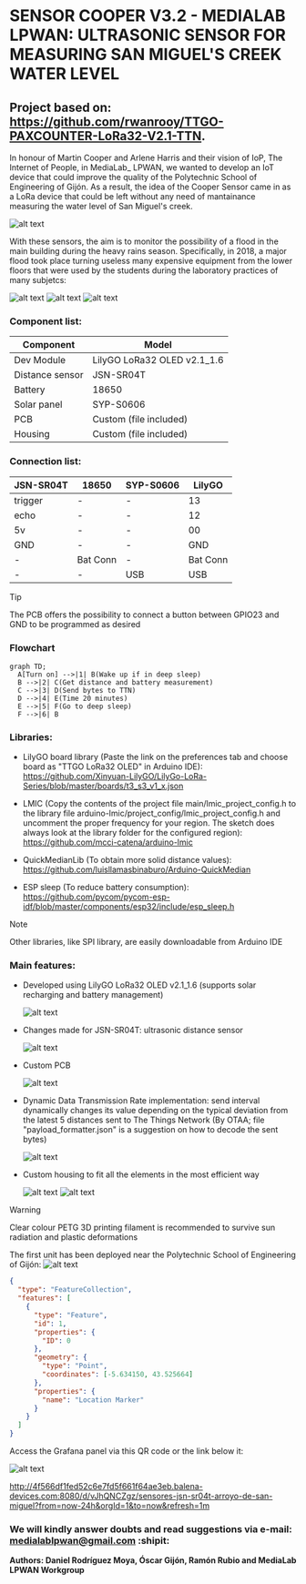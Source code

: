 # SENSOR COOPER V3.2 - MEDIALAB LPWAN: ULTRASONIC SENSOR FOR MEASURING SAN MIGUEL'S CREEK WATER LEVEL

## Project based on: https://github.com/rwanrooy/TTGO-PAXCOUNTER-LoRa32-V2.1-TTN.

In honour of Martin Cooper and Arlene Harris and their vision of IoP, The Internet of People, in MediaLab_ LPWAN, we wanted to develop an IoT device that could improve the quality of the Polytechnic School of Engineering of Gijón. As a result, the idea of the Cooper Sensor came in as a LoRa device that could be left without any need of mantainance measuring the water level of San Miguel's creek.

![alt text](https://github.com/medialablpwan/lorawaterlevelmonitoring/blob/main/pics/4_Martin%20Cooper%20y%20Arlene%20Harris.jpg)

With these sensors, the aim is to monitor the possibility of a flood in the main building during the heavy rains season. Specifically, in 2018, a major flood took place turning useless many expensive equipment from the lower floors that were used by the students during the laboratory practices of many subjetcs:

![alt text](https://github.com/medialablpwan/lorawaterlevelmonitoring/blob/main/pics/escuela-politecnica-ingenieria%20(4).jpg)
![alt text](https://github.com/medialablpwan/lorawaterlevelmonitoring/blob/main/pics/escuela-politecnica-ingenieria%20(12).jpg)
![alt text](https://github.com/medialablpwan/lorawaterlevelmonitoring/blob/main/pics/escuela-politecnica-ingenieria%20(6).jpg)

### Component list:

| Component | Model |
| ------------- | ------------- |
| Dev Module  | LilyGO LoRa32 OLED v2.1_1.6 |
| Distance sensor  | JSN-SR04T |
| Battery  | 18650 |
| Solar panel  | SYP-S0606 |
| PCB  | Custom (file included) |
| Housing  | Custom (file included) |

### Connection list:

| JSN-SR04T | 18650 | SYP-S0606 | LilyGO |
| ------------- | ------------- | ------------- | ------------- |
| trigger | - | - | 13 |
| echo | - | - | 12 |
| 5v | - | - | 00 |
| GND | - | - | GND |
| - | Bat Conn | - | Bat Conn |
| - | - | USB | USB |

> [!TIP]
> The PCB offers the possibility to connect a button between GPIO23 and GND to be programmed as desired

### Flowchart
```mermaid
graph TD;
  A[Turn on] -->|1| B(Wake up if in deep sleep)
  B -->|2| C(Get distance and battery measurement)
  C -->|3| D(Send bytes to TTN)
  D -->|4| E(Time 20 minutes)
  E -->|5| F(Go to deep sleep)
  F -->|6| B
```

### Libraries:

- LilyGO board library (Paste the link on the preferences tab and choose board as "TTGO LoRa32 OLED" in Arduino IDE): https://github.com/Xinyuan-LilyGO/LilyGo-LoRa-Series/blob/master/boards/t3_s3_v1_x.json

- LMIC (Copy the contents of the project file main/lmic_project_config.h to the library file arduino-lmic/project_config/lmic_project_config.h and uncomment the proper frequency for your region. The sketch does always look at the library folder for the configured region): https://github.com/mcci-catena/arduino-lmic

- QuickMedianLib (To obtain more solid distance values): https://github.com/luisllamasbinaburo/Arduino-QuickMedian

- ESP sleep (To reduce battery consumption): https://github.com/pycom/pycom-esp-idf/blob/master/components/esp32/include/esp_sleep.h

> [!NOTE]
> Other libraries, like SPI library, are easily downloadable from Arduino IDE

### Main features:

- Developed using LilyGO LoRa32 OLED v2.1_1.6 (supports solar recharging and battery management)

  ![alt text](https://github.com/medialablpwan/waterlevelcontrol/blob/main/pics/Screenshot%202023-11-13%20194151.png)

- Changes made for JSN-SR04T: ultrasonic distance sensor

  ![alt text](https://github.com/medialablpwan/waterlevelcontrol/blob/main/pics/61rPJNXbuNL._AC_UF894%2C1000_QL80_.jpg)

- Custom PCB

  ![alt text](https://github.com/medialablpwan/lorawaterlevelmonitoring/blob/main/pics/Screenshot%202023-10-04%20142016.png)

- Dynamic Data Transmission Rate implementation: send interval dynamically changes its value depending on the typical deviation from the latest 5 distances sent to The Things Network (By OTAA; file "payload_formatter.json" is a suggestion on how to decode the sent bytes)

  ![alt text](https://github.com/medialablpwan/lorawaterlevelmonitoring/blob/main/pics/Screenshot%202023-11-30%20182339.png)

- Custom housing to fit all the elements in the most efficient way

  ![alt text](https://github.com/medialablpwan/lorawaterlevelmonitoring/blob/main/pics/Screenshot%202023-12-01%20175741.png)
  ![alt text](https://github.com/medialablpwan/lorawaterlevelmonitoring/blob/main/pics/Screenshot%202023-12-01%20175633.png)

> [!WARNING]
> Clear colour PETG 3D printing filament is recommended to survive sun radiation and plastic deformations

The first unit has been deployed near the Polytechnic School of Engineering of Gijón:
![alt text](https://github.com/medialablpwan/waterlevelcontrol/blob/main/pics/9_Sensor%20Cooper%20en%20Arroyo%20de%20San%20Miguel.jpg)

```geojson
{
  "type": "FeatureCollection",
  "features": [
    {
      "type": "Feature",
      "id": 1,
      "properties": {
        "ID": 0
      },
      "geometry": {
        "type": "Point",
        "coordinates": [-5.634150, 43.525664]
      },
      "properties": {
        "name": "Location Marker"
      }
    }
  ]
}
```

Access the Grafana panel via this QR code or the link below it:

![alt text](https://github.com/medialablpwan/waterlevelcontrol/blob/main/pics/qrcode_4f566df1fed52c6e7fd5f661f64ae3eb.balena-devices.com.png)

http://4f566df1fed52c6e7fd5f661f64ae3eb.balena-devices.com:8080/d/vJhQNCZgz/sensores-jsn-sr04t-arroyo-de-san-miguel?from=now-24h&orgId=1&to=now&refresh=1m

### We will kindly answer doubts and read suggestions via e-mail: medialablpwan@gmail.com :shipit:

__Authors: Daniel Rodríguez Moya, Óscar Gijón, Ramón Rubio and MediaLab LPWAN Workgroup__
